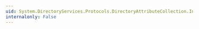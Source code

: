 ```yaml
---
uid: System.DirectoryServices.Protocols.DirectoryAttributeCollection.Insert(System.Int32,System.DirectoryServices.Protocols.DirectoryAttribute)
internalonly: False
---
```

